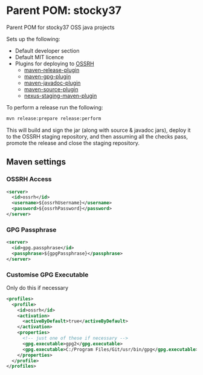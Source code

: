 # Parent POM: stocky37
Parent POM for stocky37 OSS java projects

Sets up the following:
* Default developer section
* Default MIT licence
* Plugins for deploying to [OSSRH](https://oss.sonatype.org/)
  * [maven-release-plugin](http://maven.apache.org/maven-release/maven-release-plugin/)
  * [maven-gpg-plugin](http://maven.apache.org/plugins/maven-gpg-plugin/)
  * [maven-javadoc-plugin](http://maven.apache.org/plugins/maven-javadoc-plugin/)
  * [maven-source-plugin](http://maven.apache.org/plugins/maven-source-plugin/)
  * [nexus-staging-maven-plugin](https://github.com/sonatype/nexus-maven-plugins/tree/master/staging/maven-plugin)
  
To perform a release run the following:
```bash
mvn release:prepare release:perform
```

This will build and sign the jar (along with source & javadoc jars), deploy it to the OSSRH staging repository, and
then assuming all the checks pass, promote the release and close the staging repository.

## Maven settings
### OSSRH Access
```xml
<server>
  <id>ossrh</id>
  <username>${ossrhUsername}</username>
  <password>${ossrhPassword}</password>
</server>
```
### GPG Passphrase
```xml
<server>
  <id>gpg.passphrase</id>
  <passphrase>${gpgPassphrase}</passphrase>
</server>
```
### Customise GPG Executable
Only do this if necessary
```xml
<profiles>
  <profile>
    <id>ossrh</id>
    <activation>
      <activeByDefault>true</activeByDefault>
    </activation>
    <properties>
      <!-- just one of these if necessary -->
      <gpg.executable>gpg2</gpg.executable>
      <gpg.executable>C:/Program Files/Git/usr/bin/gpg</gpg.executable>
    </properties>
  </profile>
</profiles>
```